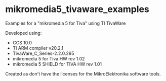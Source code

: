 # mikromedia5_tivaware_examples
Examples for a "mikromedia 5 for Tiva" using TI TivaWare

Developed using:
- CCS 10.0
- TI ARM compiler v20.2.1
- TivaWare_C_Series-2.2.0.295
- mikromedia 5 for Tiva HW rev 1.02
- mikromedia 5 SHIELD for TIVA HW rev 1.01

Created as don't have the licenses for the MikroElektronika software tools.